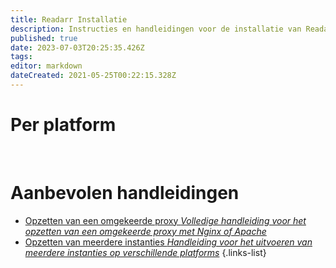 ```yaml
---
title: Readarr Installatie
description: Instructies en handleidingen voor de installatie van Readarr
published: true
date: 2023-07-03T20:25:35.426Z
tags: 
editor: markdown
dateCreated: 2021-05-25T00:22:15.328Z
---
```


# Per platform
[<i class="fab fa-windows" style="font-size: 3em;"></i>](/readarr/installation/windows)&nbsp;&nbsp;&nbsp;&nbsp;[<i class="fab fa-linux" style="font-size: 3em;"></i>](/readarr/installation/linux)&nbsp;&nbsp;&nbsp;&nbsp;[<i class="fab fa-apple" style="font-size: 3em;"></i>](/readarr/installation/macos)&nbsp;&nbsp;&nbsp;&nbsp;[<i class="fab fa-freebsd" style="font-size: 3em;"></i>](/readarr/installation/freebsd)&nbsp;&nbsp;&nbsp;&nbsp;[<i class="fab fa-docker" style="font-size: 3em;"></i>](/readarr/installation/docker)

# Aanbevolen handleidingen
- [Opzetten van een omgekeerde proxy *Volledige handleiding voor het opzetten van een omgekeerde proxy met Nginx of Apache*](/readarr/installation/reverse-proxy)
- [Opzetten van meerdere instanties *Handleiding voor het uitvoeren van meerdere instanties op verschillende platforms*](/readarr/installation/multiple-instances)
{.links-list}
